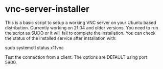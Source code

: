 # vnc-server-installer
This is a basic script to setup a working VNC server on your Ubuntu based distribution. Currently working on 21.04 and older versions.
You need to run the script as SUDO or it will fail to complete the installation.
You can check the status of the installed service after installation with:

sudo systemctl status x11vnc

Test the connection from a client. The options are DEFAULT using port 5900.
